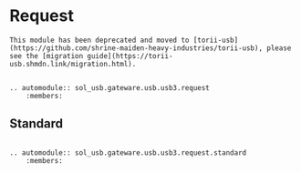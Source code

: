 # Request


```{important}
This module has been deprecated and moved to [torii-usb](https://github.com/shrine-maiden-heavy-industries/torii-usb), please see the [migration guide](https://torii-usb.shmdn.link/migration.html).
```

```{eval-rst}

.. automodule:: sol_usb.gateware.usb.usb3.request
	:members:

```

## Standard

```{eval-rst}

.. automodule:: sol_usb.gateware.usb.usb3.request.standard
	:members:

```

